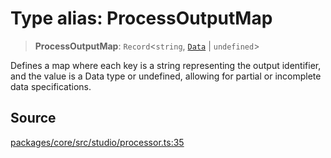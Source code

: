 # Type alias: ProcessOutputMap

> **ProcessOutputMap**: `Record`\<`string`, [`Data`](../../data/type-aliases/Data.md) \| `undefined`\>

Defines a map where each key is a string representing the output identifier,
and the value is a Data type or undefined, allowing for partial or incomplete
data specifications.

## Source

[packages/core/src/studio/processor.ts:35](https://github.com/VictorS67/encre/blob/c09849eb59af073bf23be826a912f2ba4f635f93/packages/core/src/studio/processor.ts#L35)
